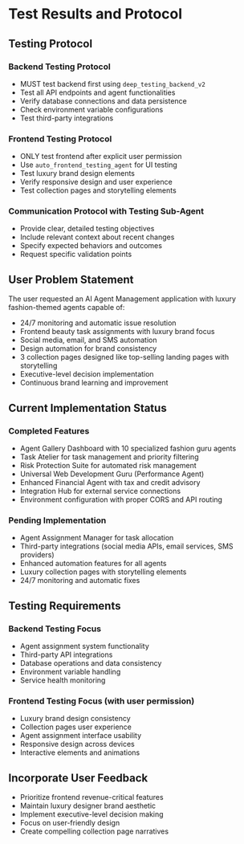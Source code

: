 # Test Results and Protocol

## Testing Protocol

### Backend Testing Protocol
- MUST test backend first using `deep_testing_backend_v2`
- Test all API endpoints and agent functionalities
- Verify database connections and data persistence
- Check environment variable configurations
- Test third-party integrations

### Frontend Testing Protocol  
- ONLY test frontend after explicit user permission
- Use `auto_frontend_testing_agent` for UI testing
- Test luxury brand design elements
- Verify responsive design and user experience
- Test collection pages and storytelling elements

### Communication Protocol with Testing Sub-Agent
- Provide clear, detailed testing objectives
- Include relevant context about recent changes
- Specify expected behaviors and outcomes
- Request specific validation points

## User Problem Statement

The user requested an AI Agent Management application with luxury fashion-themed agents capable of:
- 24/7 monitoring and automatic issue resolution
- Frontend beauty task assignments with luxury brand focus
- Social media, email, and SMS automation
- Design automation for brand consistency
- 3 collection pages designed like top-selling landing pages with storytelling
- Executive-level decision implementation
- Continuous brand learning and improvement

## Current Implementation Status

### Completed Features
- Agent Gallery Dashboard with 10 specialized fashion guru agents
- Task Atelier for task management and priority filtering
- Risk Protection Suite for automated risk management
- Universal Web Development Guru (Performance Agent)
- Enhanced Financial Agent with tax and credit advisory
- Integration Hub for external service connections
- Environment configuration with proper CORS and API routing

### Pending Implementation
- Agent Assignment Manager for task allocation
- Third-party integrations (social media APIs, email services, SMS providers)
- Enhanced automation features for all agents
- Luxury collection pages with storytelling elements
- 24/7 monitoring and automatic fixes

## Testing Requirements

### Backend Testing Focus
- Agent assignment system functionality
- Third-party API integrations
- Database operations and data consistency
- Environment variable handling
- Service health monitoring

### Frontend Testing Focus (with user permission)
- Luxury brand design consistency
- Collection pages user experience
- Agent assignment interface usability
- Responsive design across devices
- Interactive elements and animations

## Incorporate User Feedback
- Prioritize frontend revenue-critical features
- Maintain luxury designer brand aesthetic
- Implement executive-level decision making
- Focus on user-friendly design
- Create compelling collection page narratives